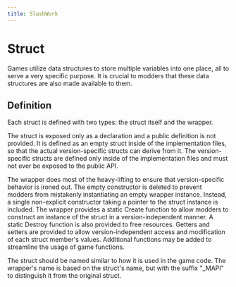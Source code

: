 ```yaml
---
title: SlashWork
---
```

# Struct
Games utilize data structures to store multiple variables into one place, all to serve a very specific purpose. It is crucial to modders that these data structures are also made available to them.

## Definition
Each struct is defined with two types: the struct itself and the wrapper.

The struct is exposed only as a declaration and a public definition is not provided. It is defined as an empty struct inside of the implementation files, so that the actual version-specific structs can derive from it. The version-specific structs are defined only inside of the implementation files and must not ever be exposed to the public API.

The wrapper does most of the heavy-lifting to ensure that version-specific behavior is ironed out. The empty constructor is deleted to prevent modders from mistakenly instantiating an empty wrapper instance. Instead, a single non-explicit constructor taking a pointer to the struct instance is included. The wrapper provides a static Create function to allow modders to construct an instance of the struct in a version-independent manner. A static Destroy function is also provided to free resources. Getters and setters are provided to allow version-independent access and modification of each struct member's values. Additional functions may be added to streamline the usage of game functions.

The struct should be named similar to how it is used in the game code. The wrapper's name is based on the struct's name, but with the suffix "_MAPI" to distinguish it from the original struct.
